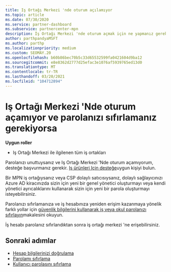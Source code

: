 ```yaml
---
title: Iş Ortağı Merkezi 'nde oturum açılamıyor
ms.topic: article
ms.date: 07/30/2020
ms.service: partner-dashboard
ms.subservice: partnercenter-mpn
description: İş Ortağı Merkezi 'nde oturum açmak için ne yapmanız gerektiğini öğrenin-unutsanız, iş hesabı parolasını veya okul hesabı parolasını sıfırlama hakkında bilgi içerir.
author: parthpandyaMSFT
ms.author: parthp
ms.localizationpriority: medium
ms.custom: SEOMAY.20
ms.openlocfilehash: b60b86bec70b5c33d65532599fa0421604d9ba12
ms.sourcegitcommit: e8e8362d2777d25efac3e1076af5939765ed13d0
ms.translationtype: MT
ms.contentlocale: tr-TR
ms.lasthandoff: 03/20/2021
ms.locfileid: "104712894"
---
```

# <a name="if-you-cant-sign-into-partner-center-and-need-to-reset-your-password"></a>Iş Ortağı Merkezi 'Nde oturum açamıyor ve parolanızı sıfırlamanız gerekiyorsa

**Uygun roller**

- Iş Ortağı Merkezi ile ilgilenen tüm iş ortakları

Parolanızı unuttuysanız ve Iş Ortağı Merkezi 'Nde oturum açamıyorum, desteğe başvurmanız gerekir. [Iş ürünleri Için desteğe](/microsoft-365/admin/contact-support-for-business-products)uygun kişiyi bulun. 

Bir MPN iş ortağıysanız veya CSP dolaylı satıcısıysanız, dolaylı sağlayıcınızı Azure AD kiracınızda sizin için yeni bir genel yönetici oluşturmayı veya kendi yönetici ayrıcalıklarını kullanarak sizin için yeni bir parola oluşturmayı isteyebilirsiniz. 

Parolanızı sıfırlamanıza ve iş hesabınıza yeniden erişim kazanmaya yönelik farklı yollar için [güvenlik bilgilerini kullanarak iş veya okul parolanızı sıfırlayın](/azure/active-directory/user-help/active-directory-passwords-update-your-own-password#how-to-change-your-password)makalesini okuyun.

İş hesabı parolanız sıfırlandıktan sonra iş ortağı merkezi 'ne erişebilirsiniz. 

## <a name="next-steps"></a>Sonraki adımlar

- [Hesap bilgilerinizi doğrulama](verification-responses.md)
- [Parolamı sıfırlama](reset-my-pasword.md)
- [Kullanıcı parolasını sıfırlama](reset-a-user-password.md)